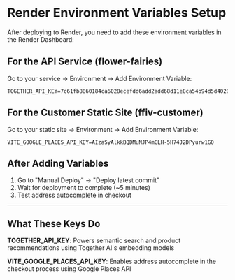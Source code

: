 # Render Environment Variables Setup

After deploying to Render, you need to add these environment variables in the Render Dashboard:

## For the API Service (flower-fairies)

Go to your service → Environment → Add Environment Variable:

```
TOGETHER_API_KEY=7c61fb8860184ca6028ecefdd6add2add68d11e8ca54b94d5d402006b5edb46c
```

## For the Customer Static Site (ffiv-customer)

Go to your static site → Environment → Add Environment Variable:

```
VITE_GOOGLE_PLACES_API_KEY=AIzaSyAlkkBQDMuNJP4mGLH-5H74J2DPyurw1G0
```

## After Adding Variables

1. Go to "Manual Deploy" → "Deploy latest commit"
2. Wait for deployment to complete (~5 minutes)
3. Test address autocomplete in checkout

---

## What These Keys Do

**TOGETHER_API_KEY**: Powers semantic search and product recommendations using Together AI's embedding models

**VITE_GOOGLE_PLACES_API_KEY**: Enables address autocomplete in the checkout process using Google Places API

